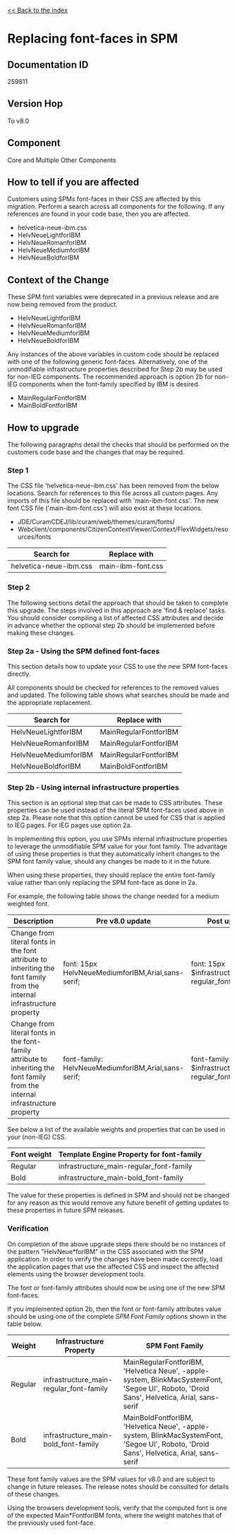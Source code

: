 [<< Back to the index](../index)

# Replacing font-faces in SPM

## Documentation ID

259811

## Version Hop

To v8.0

## Component

Core and Multiple Other Components

## How to tell if you are affected

Customers using SPMs font-faces in their CSS are affected by this migration. Perform a search across all components for the following. If any references are found in your code base, then you are affected.

- helvetica-neue-ibm.css
- HelvNeueLightforIBM
- HelvNeueRomanforIBM
- HelvNeueMediumforIBM
- HelvNeueBoldforIBM

## Context of the Change

These SPM font variables were deprecated in a previous release and are now being removed from the product.

- HelvNeueLightforIBM
- HelvNeueRomanforIBM
- HelvNeueMediumforIBM
- HelvNeueBoldforIBM

Any instances of the above variables in custom code should be replaced with one of the following generic font-faces. Alternatively, one of the unmodifiable infrastructure properties described for Step 2b may be used for non-IEG components. The recommended approach is option 2b for non-IEG components when the font-family specified by IBM is desired.

- MainRegularFontforIBM
- MainBoldFontforIBM

## How to upgrade

The following paragraphs detail the checks that should be performed on the customers code base and the changes that may be required. 

### Step 1

The CSS file 'helvetica-neue-ibm.css' has been removed from the below locations. Search for references to this file across all custom pages. Any imports of this file should be replaced with 'main-ibm-font.css'. The new font CSS file ('main-ibm-font.css') will also exist at these locations. 

- JDE/CuramCDEJ/lib/curam/web/themes/curam/fonts/
- Webclient/components/CitizenContextViewer/Context/FlexWidgets/resources/fonts

| Search for             | Replace with      |
| ---------------------- | ----------------- |
| helvetica-neue-ibm.css | main-ibm-font.css |

### Step 2

The following sections detail the approach that should be taken to complete this upgrade. The steps involved in this approach are 'find & replace' tasks. You should consider compiling a list of affected CSS attributes and decide in advance whether the optional step 2b should be implemented before making these changes.

### Step 2a - Using the SPM defined font-faces

This section details how to update your CSS to use the new SPM font-faces directly. 

All components should be checked for references to the removed values and updated. The following table shows what searches should be made and the appropriate replacement.

| Search for           | Replace with          |
| -------------------- | --------------------- |
| HelvNeueLightforIBM  | MainRegularFontforIBM |
| HelvNeueRomanforIBM  | MainRegularFontforIBM |
| HelvNeueMediumforIBM | MainRegularFontforIBM |
| HelvNeueBoldforIBM   | MainBoldFontforIBM    |

### Step 2b - Using internal infrastructure properties

This section is an optional step that can be made to CSS attributes. These properties can be used instead of the literal SPM font-faces used above in step 2a.  Please note that this option cannot be used for CSS that is applied to IEG pages. For IEG pages use option 2a.

In implementing this option, you use SPMs internal infrastructure properties to leverage the unmodifiable SPM value for your font family. The advantage of using these properties is that they automatically inherit changes to the SPM font family value, should any changes be made to it in the future.

When using these properties, they should replace the entire font-family value rather than only replacing the SPM font-face as done in 2a.

For example, the following table shows the change needed for a medium weighted font. 

| Description | Pre v8.0 update | Post update |
| ----------- | --------------- | ----------- |
| Change from literal fonts in the font attribute to inheriting the font family from the internal infrastructure property | font: 15px HelvNeueMediumforIBM,Arial,sans-serif; | font: 15px $infrastructure_main-regular_font-family; |
| Change from literal fonts in the font-family attribute to inheriting the font family from the internal infrastructure property | font-family: HelvNeueMediumforIBM,Arial,sans-serif; | font-family: $infrastructure_main-regular_font-family;

See below a list of the available weights and properties that can be used in your (non-IEG) CSS.

| Font weight | Template Engine Property for font-family |
| ----------- | ---------------------------------------- |
| Regular     | infrastructure_main-regular_font-family  |
| Bold        | infrastructure_main-bold_font-family     |


The value for these properties is defined in SPM and should not be changed for any reason as this would remove any future benefit of getting updates to these properties in future SPM releases.

### Verification

On completion of the above upgrade steps there should be no instances of the pattern "HelvNeue*forIBM" in the CSS associated with the SPM application. In order to verify the changes have been made correctly, load the application pages that use the affected CSS and inspect the affected elements using the browser development tools.

The font or font-family attributes should now be using one of the new SPM font-faces. 

If you implemented option 2b, then the font or font-family attributes value should be using one of the complete *SPM Font Family* options shown in the table below. 

| Weight | Infrastructure Property | SPM Font Family |
| ------ | ----------------------- | --------------- |
| Regular | infrastructure_main-regular_font-family | MainRegularFontforIBM, 'Helvetica Neue', -apple-system, BlinkMacSystemFont, 'Segoe UI', Roboto, 'Droid Sans', Helvetica, Arial, sans-serif |
| Bold | infrastructure_main-bold_font-family | MainBoldFontforIBM, 'Helvetica Neue', -apple-system, BlinkMacSystemFont, 'Segoe UI', Roboto, 'Droid Sans', Helvetica, Arial, sans-serif |

These font family values are the SPM values for v8.0 and are subject to change in future releases. The release notes should be consulted for details of these changes.

Using the browsers development tools, verify that the computed font is one of the expected Main*FontforIBM fonts, where the weight matches that of the previously used font-face.
